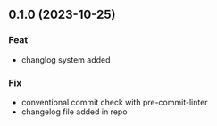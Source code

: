## 0.1.0 (2023-10-25)

### Feat

- changlog system added

### Fix

- conventional commit check with pre-commit-linter
- changelog file added in repo
